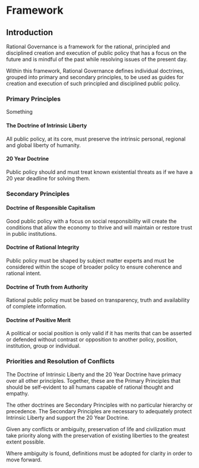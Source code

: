 # Framework

## Introduction
Rational Governance is a framework for the rational, principled and disciplined creation and execution of public policy that has a focus on the future and is mindful of the past while resolving issues of the present day.  

Within this framework, Rational Governance defines individual doctrines, grouped into primary and secondary principles, to be used as guides for creation and execution of such principled and disciplined public policy.  

### Primary Principles
Something

#### The Doctrine of Intrinsic Liberty
All public policy, at its core, must preserve the intrinsic personal, regional and global liberty of humanity.
#### 20 Year Doctrine
Public policy should and must treat known existential threats as if we have a 20 year deadline for solving them. 

### Secondary Principles
#### Doctrine of Responsible Capitalism
Good public policy with a focus on social responsibility will create the conditions that allow the economy to thrive and will maintain or restore trust in public institutions.
#### Doctrine of Rational Integrity
Public policy must be shaped by subject matter experts and must be considered within the scope of broader policy to ensure coherence and rational intent. 
#### Doctrine of Truth from Authority
Rational public policy must be based on transparency, truth and availability of complete information.
#### Doctrine of Positive Merit
A political or social position is only valid if it has merits that can be asserted or defended without contrast or opposition to another policy, position, institution, group or individual.

### Priorities and Resolution of Conflicts

The Doctrine of Intrinsic Liberty and the 20 Year Doctrine have primacy over all other principles.  Together, these are the Primary Principles that should be self-evident to all humans capable of rational thought and empathy.

The other doctrines are Secondary Principles with no particular hierarchy or precedence.  The Secondary Principles are necessary to adequately protect Intrinsic Liberty and support the 20 Year Doctrine.

Given any conflicts or ambiguity, preservation of life and civilization must take priority along with the preservation of existing liberties to the greatest extent possible.

Where ambiguity is found, definitions must be adopted for clarity in order to move forward.

